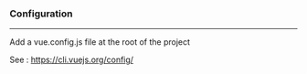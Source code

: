 ### Configuration
-----------------

Add a vue.config.js file at the root of the project 

See : https://cli.vuejs.org/config/
